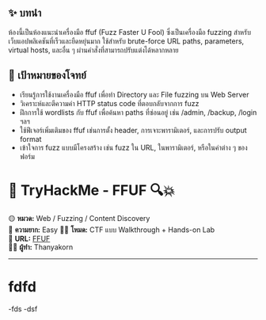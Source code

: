 ## ✨ บทนำ
ห้องนี้เป็นห้องแนะนำเครื่องมือ ffuf (Fuzz Faster U Fool) ซึ่งเป็นเครื่องมือ fuzzing สำหรับเว็บแอปพลิเคชันที่เร็วและยืดหยุ่นมาก ใช้สำหรับ brute-force URL paths, parameters, virtual hosts, และอื่น ๆ ผ่านคำสั่งที่สามารถปรับแต่งได้หลากหลาย

## 🎯 เป้าหมายของโจทย์
- เรียนรู้การใช้งานเครื่องมือ ffuf เพื่อทำ Directory และ File fuzzing บน Web Server
- วิเคราะห์และตีความค่า HTTP status code ที่ตอบกลับจากการ fuzz
- ฝึกการใช้ wordlists กับ ffuf เพื่อค้นหา paths ที่ซ่อนอยู่ เช่น /admin, /backup, /login ฯลฯ
- ใช้ฟีเจอร์เพิ่มเติมของ ffuf เช่นการตั้ง header, การเจาะพารามิเตอร์, และการปรับ output format
- เข้าใจการ fuzz แบบมีโครงสร้าง เช่น fuzz ใน URL, ในพารามิเตอร์, หรือในค่าต่าง ๆ ของฟอร์ม

# 🧠 TryHackMe - FFUF 🔍💥

🟡 **หมวด:** Web / Fuzzing / Content Discovery  
🧩 **ความยาก:** Easy
🕵️‍♂️ **โหมด:** CTF แบบ Walkthrough + Hands-on Lab  
🔗 **URL:** [FFUF](https://tryhackme.com/room/ffuf)  
👨‍💻 **ผู้ทำ:** Thanyakorn

---

# fdfd
-fds
-dsf
